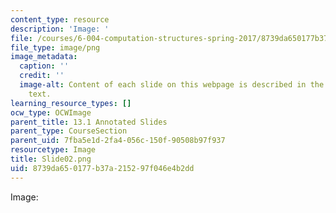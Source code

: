 ```yaml
---
content_type: resource
description: 'Image: '
file: /courses/6-004-computation-structures-spring-2017/8739da650177b37a215297f046e4b2dd_Slide02.png
file_type: image/png
image_metadata:
  caption: ''
  credit: ''
  image-alt: Content of each slide on this webpage is described in the surrounding
    text.
learning_resource_types: []
ocw_type: OCWImage
parent_title: 13.1 Annotated Slides
parent_type: CourseSection
parent_uid: 7fba5e1d-2fa4-056c-150f-90508b97f937
resourcetype: Image
title: Slide02.png
uid: 8739da65-0177-b37a-2152-97f046e4b2dd
---
```

Image: 

